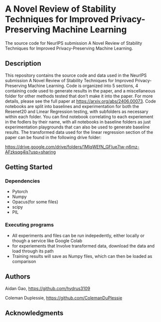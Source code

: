 # A Novel Review of Stability Techniques for Improved Privacy-Preserving Machine Learning

The source code for NeurIPS submission A Novel Review of Stability Techniques for Improved Privacy-Preserving Machine Learning.

## Description

This repository contains the source code and data used in the NeurIPS submission A Novel Review of Stability Techniques for Improved Privacy-Preserving Machine Learning. Code is organized into 5 sections, 4 containing code used to generate results in the paper, and a miscellaneous folder for other methods tested that don't make it into the paper. For more details, please see the full paper at https://arxiv.org/abs/2406.00073. Code notebooks are split into baselines and experimentation for both the Resenet20 and Linear Regression testing, with subfolders as necessary within each folder. You can find notebook correlating to each experiement in the fodlers by their name, with all notebooks in baseline folders as just experimentation playgrounds that can also be used to generate baseline results. The transformed data used for the linear regression section of the paper can be found in the following drive folder:

https://drive.google.com/drive/folders/1MlqWEfN_GFIue7iw-n6mz-AFzksqg4is?usp=sharing
## Getting Started

### Dependencies

* Pytorch
* Numpy
* Opacus(for some files)
* scipy
* PIL


### Executing programs

* All experiments and files can be run indepedently, either locally or though a service like Google Colab
* for experiements that Involve transformed data, download the data and load through its path
* Training results will save as Numpy files, which can then be loaded as comparison



## Authors

Aidan Gao, https://github.com/hydrus3109

Coleman Duplessie, https://github.com/ColemanDuPlessie



## Acknowledgments

